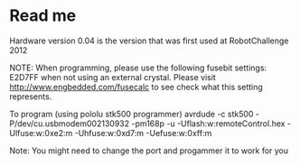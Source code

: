 Read me
=====================
Hardware version 0.04 is the version that was first used at RobotChallenge 2012

NOTE: When programming, please use the following fusebit settings: E2D7FF when not using an external crystal.
Please visit http://www.engbedded.com/fusecalc to see check what this setting represents.

To program (using pololu stk500 programmer)
avrdude -c stk500 -P/dev/cu.usbmodem002130932 -pm168p -u -Uflash:w:remoteControl.hex -Ulfuse:w:0xe2:m -Uhfuse:w:0xd7:m -Uefuse:w:0xff:m

Note: You might need to change the port and progammer it to work for you
